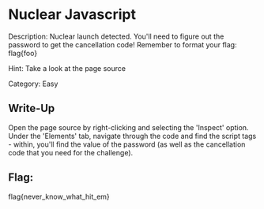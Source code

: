 # Nuclear Javascript

Description: Nuclear launch detected. You'll need to figure out the password to get the cancellation code! Remember to format your flag: flag{foo}

Hint: Take a look at the page source

Category: Easy

## Write-Up

Open the page source by right-clicking and selecting the 'Inspect' option. Under the 'Elements'
tab, navigate through the code and find the script tags - within, you'll find the value of the
password (as well as the cancellation code that you need for the challenge).

## Flag:

flag{never_know_what_hit_em}